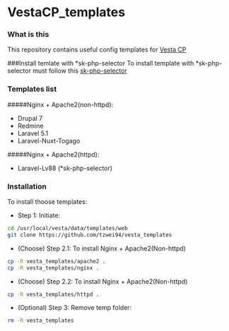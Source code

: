# VestaCP_templates

### What is this
This repository contains useful config templates for [Vesta CP](https://vestacp.com)

###Install temlate with *sk-php-selector
To install template with *sk-php-selector must follow this [sk-php-selector](https://github.com/Skamasle/sk-php-selector)


### Templates list

#####Nginx + Apache2(non-httpd):
* Drupal 7
* Redmine
* Laravel 5.1
* Laravel-Nuxt-Togago

#####Nginx + Apache2(httpd):
* Laravel-Lv88 (*sk-php-selector)

### Installation
To install thoose templates:

* Step 1: Initiate:
```sh
cd /usr/local/vesta/data/templates/web
git clone https://github.com/tzwei94/vesta_templates
```

* (Choose) Step 2.1: To install Nginx + Apache2(Non-httpd)
```sh
cp -R vesta_templates/apache2 .
cp -R vesta_templates/nginx .
```
* (Choose) Step 2.2: To install Nginx + Apache2(Non-httpd)
```sh
cp -R vesta_templates/httpd .
```

* (Optional) Step 3: Remove temp folder:
```sh
rm -R vesta_templates
```